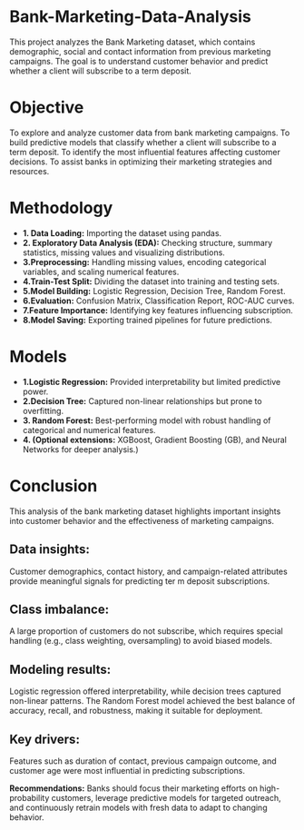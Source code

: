# Bank-Marketing-Data-Analysis
This project analyzes the Bank Marketing dataset, which contains demographic, social and contact information from previous marketing campaigns. The goal is to understand customer behavior and predict whether a client will subscribe to a term deposit.

# Objective
To explore and analyze customer data from bank marketing campaigns.
To build predictive models that classify whether a client will subscribe to a term deposit.
To identify the most influential features affecting customer decisions.
To assist banks in optimizing their marketing strategies and resources.

# Methodology
- **1. Data Loading:** Importing the dataset using pandas.
- **2. Exploratory Data Analysis (EDA):** Checking structure, summary statistics, missing values and visualizing distributions.
- **3.Preprocessing:** Handling missing values, encoding categorical variables, and scaling numerical features.
- **4.Train-Test Split:** Dividing the dataset into training and testing sets.
- **5.Model Building:** Logistic Regression, Decision Tree, Random Forest.
- **6.Evaluation:** Confusion Matrix, Classification Report, ROC-AUC curves.
- **7.Feature Importance:** Identifying key features influencing subscription.
- **8.Model Saving:** Exporting trained pipelines for future predictions.

# Models
- **1.Logistic Regression:** Provided interpretability but limited predictive power.
- **2.Decision Tree:** Captured non-linear relationships but prone to overfitting.
- **3. Random Forest:** Best-performing model with robust handling of categorical and numerical features.
- **4. (Optional extensions:** XGBoost, Gradient Boosting (GB), and Neural Networks for deeper analysis.)


# Conclusion
This analysis of the bank marketing dataset highlights important insights into customer behavior and the effectiveness of marketing campaigns. 
## Data insights:
Customer demographics, contact history, and campaign-related attributes provide meaningful signals for predicting ter m deposit subscriptions. 
## Class imbalance: 
A large proportion of customers do not subscribe, which requires special handling (e.g., class weighting, oversampling) to avoid biased models. 
## Modeling results:
Logistic regression offered interpretability, while decision trees captured non-linear patterns. The Random Forest model achieved the best balance of accuracy, recall,
and robustness, making it suitable for deployment. 
## Key drivers: 
Features such as duration of contact, previous campaign outcome, and customer age were most influential in predicting subscriptions.

**Recommendations:**
Banks should focus their marketing efforts on high-probability customers, leverage predictive models for targeted outreach, and continuously retrain models with fresh data to adapt to changing behavior.
